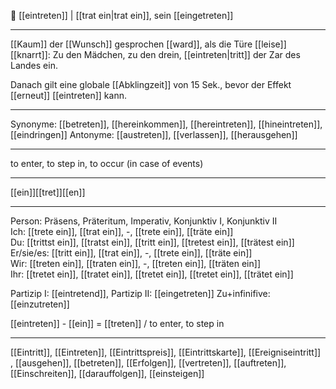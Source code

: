 🚪 [[eintreten]] | [[trat ein|trat ein]], sein [[eingetreten]]

---
[[Kaum]] der [[Wunsch]] gesprochen [[ward]],
als die Türe [[leise]] [[knarrt]]:
Zu den Mädchen, zu den drein,
[[eintreten|tritt]] der Zar des Landes ein.

Danach gilt eine globale [[Abklingzeit]] von 15 Sek., bevor der Effekt [[erneut]] [[eintreten]] kann.


---
Synonyme: [[betreten]], [[hereinkommen]], [[hereintreten]], [[hineintreten]], [[eindringen]]
Antonyme: [[austreten]], [[verlassen]], [[herausgehen]]

---
to enter, to step in, to occur (in case of events)

---
[[ein]][[tret]][[en]]
 
---

Person: Präsens, Präteritum, Imperativ, Konjunktiv I, Konjunktiv II  
Ich: [[trete ein]], [[trat ein]], -, [[trete ein]], [[träte ein]]  
Du: [[trittst ein]], [[tratst ein]], [[tritt ein]], [[tretest ein]], [[trätest ein]]  
Er/sie/es: [[tritt ein]], [[trat ein]], -, [[trete ein]], [[träte ein]]  
Wir: [[treten ein]], [[traten ein]], -, [[treten ein]], [[träten ein]]  
Ihr: [[tretet ein]], [[tratet ein]], [[tretet ein]], [[tretet ein]], [[trätet ein]]  

Partizip I: [[eintretend]], 
Partizip II: [[eingetreten]]
Zu+infinifive: [[einzutreten]]

[[eintreten]] - [[ein]] = [[treten]] / to enter, to step in

---
[[Eintritt]], [[Eintreten]], [[Eintrittspreis]], [[Eintrittskarte]], [[Ereigniseintritt]]
, [[ausgehen]], [[betreten]], [[Erfolgen]], [[vertreten]], [[auftreten]], [[Einschreiten]], [[darauffolgen]], [[einsteigen]]